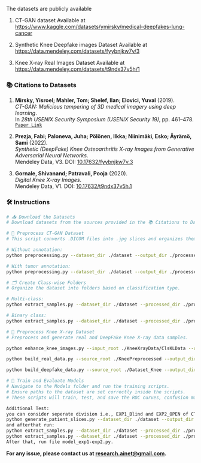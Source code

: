 The datasets are publicly available

1. CT-GAN dataset Available at https://www.kaggle.com/datasets/ymirsky/medical-deepfakes-lung-cancer

2. Synthetic Knee Deepfake images Dataset Available at https://data.mendeley.com/datasets/fyybnjkw7v/3
   
3. Knee X-ray Real Images Dataset Available at https://data.mendeley.com/datasets/t9ndx37v5h/1 

### 📚 **Citations to Datasets**

1. **Mirsky, Yisroel; Mahler, Tom; Shelef, Ilan; Elovici, Yuval** (2019).  
   *CT-GAN: Malicious tampering of 3D medical imagery using deep learning*.  
   In *28th USENIX Security Symposium (USENIX Security 19)*, pp. 461–478.  
   [`Paper Link`](https://www.usenix.org/conference/usenixsecurity19/presentation/mirsky)

2. **Prezja, Fabi; Paloneva, Juha; Pölönen, Ilkka; Niinimäki, Esko; Äyrämö, Sami** (2022).  
   *Synthetic (DeepFake) Knee Osteoarthritis X-ray Images from Generative Adversarial Neural Networks*.  
   Mendeley Data, V3. DOI: [10.17632/fyybnjkw7v.3](https://doi.org/10.17632/fyybnjkw7v.3)

3. **Gornale, Shivanand; Patravali, Pooja** (2020).  
   *Digital Knee X-ray Images*.  
   Mendeley Data, V1. DOI: [10.17632/t9ndx37v5h.1](https://doi.org/10.17632/t9ndx37v5h.1)


### 🛠️ **Instructions**

```bash
# 📥 Download the Datasets
# Download datasets from the sources provided in the 📚 Citations to Datasets section.

# 🧪 Preprocess CT-GAN Dataset
# This script converts .DICOM files into .jpg slices and organizes them.

# Without annotation:
python preprocessing.py --dataset_dir ./dataset --output_dir ./processed_output

# With tumor annotation:
python preprocessing.py --dataset_dir ./dataset --output_dir ./processed_output --annotate

# 🗂️ Create Class-wise Folders
# Organize the dataset into folders based on classification type.

# Multi-class:
python extract_samples.py --dataset_dir ./dataset --processed_dir ./processed_output --output_dir ./DatasetLungs --class_mode multi --offset_start -10 --offset_end 10

# Binary class:
python extract_samples.py --dataset_dir ./dataset --processed_dir ./processed_output --output_dir ./DatasetLungs --class_mode binary --offset_start -10 --offset_end 10

# 🦵 Preprocess Knee X-ray Dataset
# Preprocess and generate real and DeepFake Knee X-ray data samples.

python enhance_knee_images.py --input_root ./KneeXrayData/ClsKLData --output_root ./KneePreprocessed

python build_real_data.py --source_root ./KneePreprocessed --output_dir ./KneePreprocessed/real --num_images 2500

python build_deepfake_data.py --source_root ./Dataset_Knee --output_dir ./KneeMedDataset/deepfake --num_images 3000

# 🧠 Train and Evaluate Models
# Navigate to the Models folder and run the training scripts.
# Ensure paths to the dataset are set correctly inside the scripts.
# These scripts will train, test, and save the ROC curves, confusion matrix, and training curves.

Additional Test:
you can consider seperate division i.e., EXP1_Blind and EXP2_OPEN of CT-GAN dataset as train and test sets:
python generate_patient_slices.py --dataset_dir ./dataset --output_dir ./preprocessed_output1
and afterthat run:
python extract_samples.py --dataset_dir ./dataset --processed_dir ./processed_output1/exp1_preprocessed --output_dir ./DatasetLungs/Train/ --class_mode binary --offset_start -10 --offset_end 10
python extract_samples.py --dataset_dir ./dataset --processed_dir ./processed_output1/exp2_preprocessed --output_dir ./DatasetLungs/Test/ --class_mode binary --offset_start -10 --offset_end 10
After that, run file model_exp1-exp2.py.

```



   
 
   
**For any issue, please contact us at research.ainet@gmail.com.**




